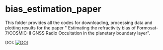 # bias_estimation_paper
This folder provides all the codes for downloading, processing data and plotting results for the paper " Estimating the refractivity bias of Formosat-7/COSMIC-II GNSS Radio Occultation in the planetary boundary layer".

DOI:
[![DOI](https://zenodo.org/badge/651306283.svg)](https://zenodo.org/badge/latestdoi/651306283)

